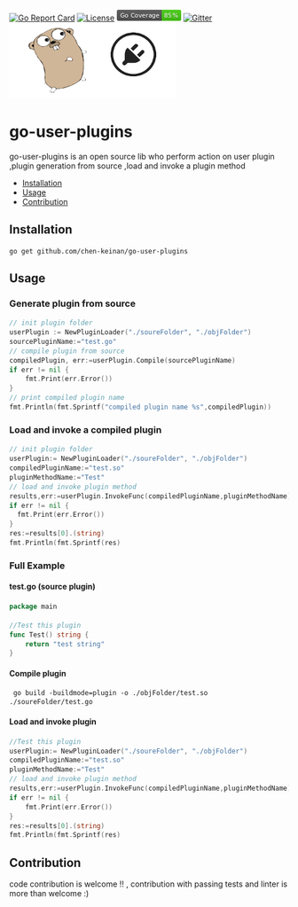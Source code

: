 [![Go Report Card](https://goreportcard.com/badge/github.com/chen-keinan/go-user-plugins)](https://goreportcard.com/report/github.com/chen-keinan/go-user-plugins)
[![License](https://img.shields.io/badge/License-Apache%202.0-blue.svg)](https://github.com/chen-keinan/go-user-plugins/blob/master/LICENSE)
<img src="./pkg/img/coverage_badge.png" alt="test coverage badge"> 
[![Gitter](https://badges.gitter.im/beacon-sec/community.svg)](https://gitter.im/beacon-sec/community?utm_source=badge&utm_medium=badge&utm_campaign=pr-badge)
<br><img src="./pkg/img/golang-plugins.png" width="300" alt="golang plugin logo"><br>

# go-user-plugins

go-user-plugins is an open source lib who perform action on user plugin ,plugin generation from source ,load and invoke a plugin method


* [Installation](#installation)
* [Usage](#usage)
* [Contribution](#Contribution)


## Installation

```
go get github.com/chen-keinan/go-user-plugins
```

## Usage
### Generate plugin from source

```go
// init plugin folder
userPlugin := NewPluginLoader("./soureFolder", "./objFolder")
sourcePluginName:="test.go"
// compile plugin from source
compiledPlugin, err:=userPlugin.Compile(sourcePluginName)
if err != nil {
    fmt.Print(err.Error())
}
// print compiled plugin name
fmt.Println(fmt.Sprintf("compiled plugin name %s",compiledPlugin))
```

### Load and invoke a compiled plugin

```go
// init plugin folder
userPlugin:= NewPluginLoader("./soureFolder", "./objFolder")
compiledPluginName:="test.so"
pluginMethodName:="Test"
// load and invoke plugin method
results,err:=userPlugin.InvokeFunc(compiledPluginName,pluginMethodName)
if err != nil {
  fmt.Print(err.Error())
}
res:=results[0].(string)
fmt.Println(fmt.Sprintf(res)
```

### Full Example 
#### test.go (source plugin)
```go
package main

//Test this plugin
func Test() string {
	return "test string"
}
```
#### Compile plugin
```shell
 go build -buildmode=plugin -o ./objFolder/test.so ./soureFolder/test.go
```

#### Load and invoke plugin
```go
//Test this plugin
userPlugin:= NewPluginLoader("./soureFolder", "./objFolder")
compiledPluginName:="test.so"
pluginMethodName:="Test"
// load and invoke plugin method
results,err:=userPlugin.InvokeFunc(compiledPluginName,pluginMethodName)
if err != nil {
    fmt.Print(err.Error())
}
res:=results[0].(string)
fmt.Println(fmt.Sprintf(res)
```

## Contribution
code contribution is welcome !! , contribution with passing tests and linter is more than welcome :)